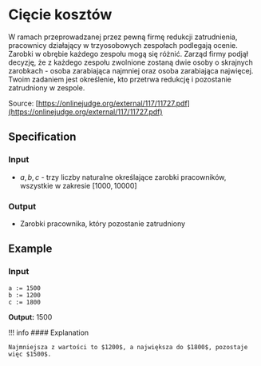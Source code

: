# Cięcie kosztów

W ramach przeprowadzanej przez pewną firmę redukcji zatrudnienia, pracownicy działający w trzyosobowych zespołach podlegają ocenie. Zarobki w obrębie każdego zespołu mogą się różnić. Zarząd firmy podjął decyzję, że z każdego zespołu zwolnione zostaną dwie osoby o skrajnych zarobkach - osoba zarabiająca najmniej oraz osoba zarabiająca najwięcej. Twoim zadaniem jest określenie, kto przetrwa redukcję i pozostanie zatrudniony w zespole.

Source: [https://onlinejudge.org/external/117/11727.pdf](https://onlinejudge.org/external/117/11727.pdf)

## Specification

### Input

* $a,b,c$ - trzy liczby naturalne określające zarobki pracowników, wszystkie w zakresie $[1000, 10000]$

### Output

* Zarobki pracownika, który pozostanie zatrudniony

## Example

### Input

```
a := 1500
b := 1200
c := 1800
```

**Output:** $1500$

!!! info
    #### Explanation

    Najmniejsza z wartości to $1200$, a największa do $1800$, pozostaje więc $1500$.
